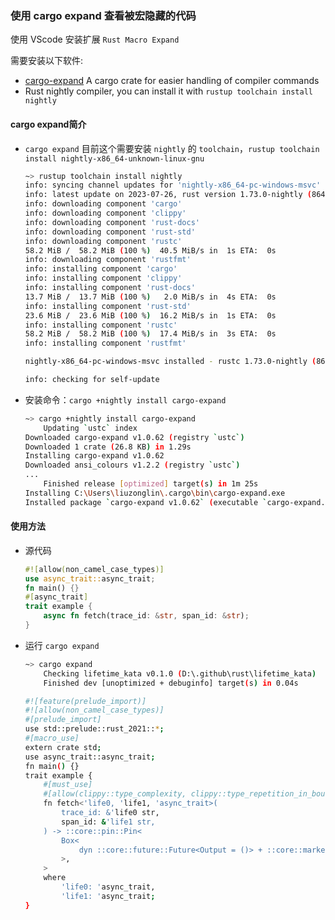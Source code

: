 ### 使用 cargo expand 查看被宏隐藏的代码

使用 VScode 安装扩展 `Rust Macro Expand` 

需要安装以下软件:

- [cargo-expand](https://github.com/dtolnay/cargo-expand) A cargo crate for easier handling of compiler commands
- Rust nightly compiler, you can install it with `rustup toolchain install nightly`

#### cargo expand简介

- `cargo expand` 目前这个需要安装 `nightly` 的 `toolchain`，`rustup toolchain install nightly-x86_64-unknown-linux-gnu`

    ```sh
    ~> rustup toolchain install nightly
    info: syncing channel updates for 'nightly-x86_64-pc-windows-msvc'
    info: latest update on 2023-07-26, rust version 1.73.0-nightly (864bdf784 2023-07-25)
    info: downloading component 'cargo'
    info: downloading component 'clippy'
    info: downloading component 'rust-docs'
    info: downloading component 'rust-std'
    info: downloading component 'rustc'
    58.2 MiB /  58.2 MiB (100 %)  40.5 MiB/s in  1s ETA:  0s
    info: downloading component 'rustfmt'
    info: installing component 'cargo'
    info: installing component 'clippy'
    info: installing component 'rust-docs'
    13.7 MiB /  13.7 MiB (100 %)   2.0 MiB/s in  4s ETA:  0s
    info: installing component 'rust-std'
    23.6 MiB /  23.6 MiB (100 %)  16.2 MiB/s in  1s ETA:  0s
    info: installing component 'rustc'
    58.2 MiB /  58.2 MiB (100 %)  17.4 MiB/s in  3s ETA:  0s
    info: installing component 'rustfmt'

    nightly-x86_64-pc-windows-msvc installed - rustc 1.73.0-nightly (864bdf784 2023-07-25)

    info: checking for self-update
    ```

- 安装命令：`cargo +nightly install cargo-expand`

    ```sh
    ~> cargo +nightly install cargo-expand
        Updating `ustc` index
    Downloaded cargo-expand v1.0.62 (registry `ustc`)
    Downloaded 1 crate (26.8 KB) in 1.29s
    Installing cargo-expand v1.0.62
    Downloaded ansi_colours v1.2.2 (registry `ustc`)
    ...
        Finished release [optimized] target(s) in 1m 25s
    Installing C:\Users\liuzonglin\.cargo\bin\cargo-expand.exe
    Installed package `cargo-expand v1.0.62` (executable `cargo-expand.exe`)
    ```

#### 使用方法

- 源代码

    ```rust
    #![allow(non_camel_case_types)]
    use async_trait::async_trait;
    fn main() {}
    #[async_trait]
    trait example {
        async fn fetch(trace_id: &str, span_id: &str);
    }
    ```

- 运行 `cargo expand`

    ```sh
    ~> cargo expand
        Checking lifetime_kata v0.1.0 (D:\.github\rust\lifetime_kata)
        Finished dev [unoptimized + debuginfo] target(s) in 0.04s

    #![feature(prelude_import)]
    #![allow(non_camel_case_types)]
    #[prelude_import]
    use std::prelude::rust_2021::*;
    #[macro_use]
    extern crate std;
    use async_trait::async_trait;
    fn main() {}
    trait example {
        #[must_use]
        #[allow(clippy::type_complexity, clippy::type_repetition_in_bounds)]
        fn fetch<'life0, 'life1, 'async_trait>(
            trace_id: &'life0 str,
            span_id: &'life1 str,
        ) -> ::core::pin::Pin<
            Box<
                dyn ::core::future::Future<Output = ()> + ::core::marker::Send + 'async_trait,
            >,
        >
        where
            'life0: 'async_trait,
            'life1: 'async_trait;
    }
    ```
